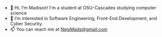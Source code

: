 - 👋 Hi, I’m Madison! I'm a student at OSU-Cascades studying computer science 
- 👀 I’m interested in Software Engineering, Front-End Development, and Cyber Security.
- 📫 You can reach me at NeisMads@gmail.com

<!---
MadsNeis/MadsNeis is a ✨ special ✨ repository because its `README.md` (this file) appears on your GitHub profile.
You can click the Preview link to take a look at your changes.
--->
